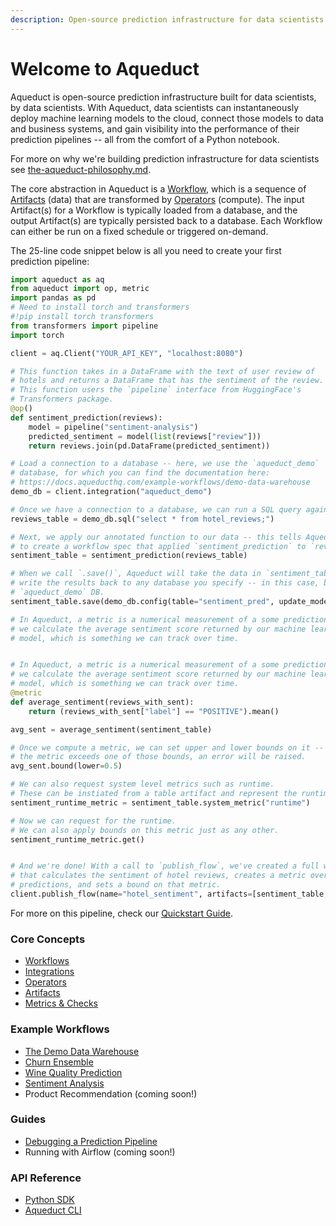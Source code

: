 ```yaml
---
description: Open-source prediction infrastructure for data scientists
---
```


# Welcome to Aqueduct

Aqueduct is open-source prediction infrastructure built for data scientists, by data scientists. With Aqueduct, data scientists can instantaneously deploy machine learning models to the cloud, connect those models to data and business systems, and gain visibility into the performance of their prediction pipelines -- all from the comfort of a Python notebook.

For more on why we're building prediction infrastructure for data scientists see [the-aqueduct-philosophy.md](the-aqueduct-philosophy.md "mention").

The core abstraction in Aqueduct is a [Workflow](workflows/), which is a sequence of [Artifacts](artifacts.md) (data) that are transformed by [Operators](operators.md) (compute). The input Artifact(s) for a Workflow is typically loaded from a database, and the output Artifact(s) are typically persisted back to a database. Each Workflow can either be run on a fixed schedule or triggered on-demand.

The 25-line code snippet below is all you need to create your first prediction pipeline:

```python
import aqueduct as aq
from aqueduct import op, metric
import pandas as pd
# Need to install torch and transformers
#!pip install torch transformers
from transformers import pipeline
import torch

client = aq.Client("YOUR_API_KEY", "localhost:8080")

# This function takes in a DataFrame with the text of user review of
# hotels and returns a DataFrame that has the sentiment of the review.
# This function users the `pipeline` interface from HuggingFace's 
# Transformers package. 
@op()
def sentiment_prediction(reviews):
    model = pipeline("sentiment-analysis")
    predicted_sentiment = model(list(reviews["review"]))
    return reviews.join(pd.DataFrame(predicted_sentiment))

# Load a connection to a database -- here, we use the `aqueduct_demo`
# database, for which you can find the documentation here:
# https://docs.aqueducthq.com/example-workflows/demo-data-warehouse
demo_db = client.integration("aqueduct_demo")

# Once we have a connection to a database, we can run a SQL query against it.
reviews_table = demo_db.sql("select * from hotel_reviews;")

# Next, we apply our annotated function to our data -- this tells Aqueduct 
# to create a workflow spec that applied `sentiment_prediction` to `reviews_table`.
sentiment_table = sentiment_prediction(reviews_table)

# When we call `.save()`, Aqueduct will take the data in `sentiment_table` and 
# write the results back to any database you specify -- in this case, back to the 
# `aqueduct_demo` DB.
sentiment_table.save(demo_db.config(table="sentiment_pred", update_mode="replace"))

# In Aqueduct, a metric is a numerical measurement of a some predictions. Here, 
# we calculate the average sentiment score returned by our machine learning 
# model, which is something we can track over time.


# In Aqueduct, a metric is a numerical measurement of a some predictions. Here, 
# we calculate the average sentiment score returned by our machine learning 
# model, which is something we can track over time.
@metric
def average_sentiment(reviews_with_sent):
    return (reviews_with_sent["label"] == "POSITIVE").mean()

avg_sent = average_sentiment(sentiment_table)

# Once we compute a metric, we can set upper and lower bounds on it -- if 
# the metric exceeds one of those bounds, an error will be raised.
avg_sent.bound(lower=0.5)

# We can also request system level metrics such as runtime.
# These can be instiated from a table artifact and represent the runtime of the previous @op that ran on it
sentiment_runtime_metric = sentiment_table.system_metric("runtime")

# Now we can request for the runtime.
# We can also apply bounds on this metric just as any other.
sentiment_runtime_metric.get()


# And we're done! With a call to `publish_flow`, we've created a full workflow
# that calculates the sentiment of hotel reviews, creates a metric over those
# predictions, and sets a bound on that metric.
client.publish_flow(name="hotel_sentiment", artifacts=[sentiment_table, avg_sent])
```

For more on this pipeline, check our [Quickstart Guide](quickstart-guide.md).

### Core Concepts

* [Workflows](workflows/)
* [Integrations](integrations/)
* [Operators](operators.md)
* [Artifacts](artifacts.md)
* [Metrics & Checks](metrics-and-checks.md)

### Example Workflows

* [The Demo Data Warehouse](example-workflows/demo-data-warehouse.md)
* [Churn Ensemble](example-workflows/churn-ensemble.md)
* [Wine Quality Prediction](example-workflows/train-and-inference.md)
* [Sentiment Analysis](example-workflows/sentiment-analysis.md)
* Product Recommendation (coming soon!)

### Guides

* [Debugging a Prediction Pipeline](guides/debugging-a-failed-workflow.md)
* Running with Airflow (coming soon!)

### API Reference

* [Python SDK](api-reference/sdk-reference/)
* [Aqueduct CLI](api-reference/aqueduct-cli.md)
